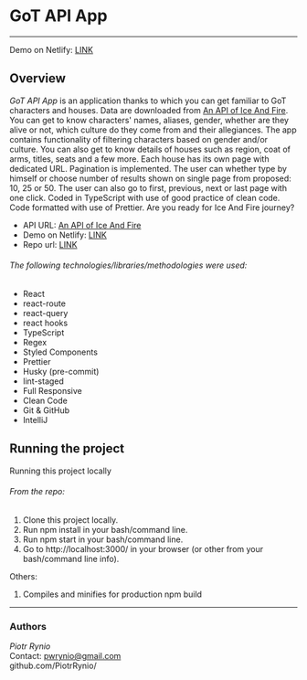# GoT API App

---

Demo on Netlify: [LINK](https://got-api-app.netlify.app/)

## Overview

*GoT API App* is an application thanks to which you can get familiar to GoT characters and houses. Data are downloaded from [An API of Ice And Fire](https://anapioficeandfire.com/). You can get to know characters' names, aliases, gender, whether are they alive or not, which culture do they come from and their allegiances. The app contains functionality of filtering characters based on gender and/or culture. You can also get to know details of houses such as region, coat of arms, titles, seats and a few more. Each house has its own page with dedicated URL. Pagination is implemented. The user can whether type by himself or choose number of results shown on single page from proposed: 10, 25 or 50. The user can also go to first, previous, next or last page with one click. Coded in TypeScript with use of good practice of clean code. Code formatted with use of Prettier.
Are you ready for Ice And Fire journey?

- API URL: [An API of Ice And Fire](https://anapioficeandfire.com/)
- Demo on Netlify: [LINK](https://got-api-app.netlify.app/)
- Repo url: [LINK](https://github.com/PiotrRynio/got-api-app)

###### The following technologies/libraries/methodologies were used:

- React
- react-route
- react-query
- react hooks
- TypeScript
- Regex
- Styled Components
- Prettier
- Husky (pre-commit)
- lint-staged
- Full Responsive
- Clean Code
- Git & GitHub
- IntelliJ

## Running the project

Running this project locally

###### From the repo:

1. Clone this project locally.
2. Run npm install in your bash/command line.
3. Run npm start in your bash/command line.
4. Go to http://localhost:3000/ in your browser (or other from your bash/command line info).

Others:

1. Compiles and minifies for production npm build

---

### Authors

*Piotr Rynio*  
Contact:
pwrynio@gmail.com  
github.com/PiotrRynio/
